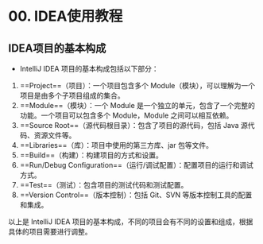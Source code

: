# 00. IDEA使用教程

## IDEA项目的基本构成

- IntelliJ IDEA 项目的基本构成包括以下部分： 
1. ==Project==（项目）：一个项目包含多个 Module（模块），可以理解为一个项目是由多个子项目组成的集合。 
2. ==Module==（模块）：一个 Module 是一个独立的单元，包含了一个完整的功能。一个项目可以包含多个 Module，Module 之间可以相互依赖。 
3. ==Source Root==（源代码根目录）：包含了项目的源代码，包括 Java 源代码、资源文件等。 
4. ==Libraries==（库）：项目中使用的第三方库、jar 包等文件。 
5. ==Build==（构建）：构建项目的方式和设置。 
6. ==Run/Debug Configuration==（运行/调试配置）：配置项目的运行和调试方式。 
7. ==Test==（测试）：包含项目的测试代码和测试配置。 
8. ==Version Control==（版本控制）：包括 Git、SVN 等版本控制工具的配置和集成。

以上是 IntelliJ IDEA 项目的基本构成，不同的项目会有不同的设置和组成，根据具体的项目需要进行调整。
